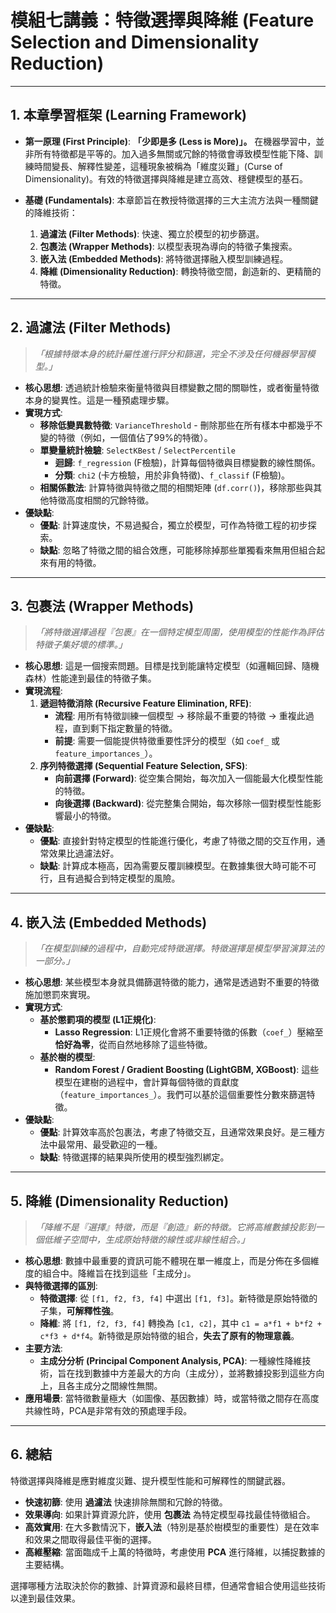 # 模組七講義：特徵選擇與降維 (Feature Selection and Dimensionality Reduction)

---

## 1. 本章學習框架 (Learning Framework)

- **第一原理 (First Principle)**: **「少即是多 (Less is More)」。** 在機器學習中，並非所有特徵都是平等的。加入過多無關或冗餘的特徵會導致模型性能下降、訓練時間變長、解釋性變差，這種現象被稱為「維度災難」(Curse of Dimensionality)。有效的特徵選擇與降維是建立高效、穩健模型的基石。

- **基礎 (Fundamentals)**: 本章節旨在教授特徵選擇的三大主流方法與一種關鍵的降維技術：
  1.  **過濾法 (Filter Methods)**: 快速、獨立於模型的初步篩選。
  2.  **包裹法 (Wrapper Methods)**: 以模型表現為導向的特徵子集搜索。
  3.  **嵌入法 (Embedded Methods)**: 將特徵選擇融入模型訓練過程。
  4.  **降維 (Dimensionality Reduction)**: 轉換特徵空間，創造新的、更精簡的特徵。

---

## 2. 過濾法 (Filter Methods)

> *「根據特徵本身的統計屬性進行評分和篩選，完全不涉及任何機器學習模型。」*

- **核心思想**: 透過統計檢驗來衡量特徵與目標變數之間的關聯性，或者衡量特徵本身的變異性。這是一種預處理步驟。
- **實現方式**:
  - **移除低變異數特徵**: `VarianceThreshold` - 刪除那些在所有樣本中都幾乎不變的特徵（例如，一個值佔了99%的特徵）。
  - **單變量統計檢驗**: `SelectKBest` / `SelectPercentile`
    - **迴歸**: `f_regression` (F檢驗)，計算每個特徵與目標變數的線性關係。
    - **分類**: `chi2` (卡方檢驗，用於非負特徵)、`f_classif` (F檢驗)。
  - **相關係數法**: 計算特徵與特徵之間的相關矩陣 (`df.corr()`)，移除那些與其他特徵高度相關的冗餘特徵。
- **優缺點**:
  - **優點**: 計算速度快，不易過擬合，獨立於模型，可作為特徵工程的初步探索。
  - **缺點**: 忽略了特徵之間的組合效應，可能移除掉那些單獨看來無用但組合起來有用的特徵。

---

## 3. 包裹法 (Wrapper Methods)

> *「將特徵選擇過程『包裹』在一個特定模型周圍，使用模型的性能作為評估特徵子集好壞的標準。」*

- **核心思想**: 這是一個搜索問題。目標是找到能讓特定模型（如邏輯回歸、隨機森林）性能達到最佳的特徵子集。
- **實現流程**:
  1.  **遞迴特徵消除 (Recursive Feature Elimination, RFE)**:
      - **流程**: 用所有特徵訓練一個模型 -> 移除最不重要的特徵 -> 重複此過程，直到剩下指定數量的特徵。
      - **前提**: 需要一個能提供特徵重要性評分的模型（如 `coef_` 或 `feature_importances_`）。
  2.  **序列特徵選擇 (Sequential Feature Selection, SFS)**:
      - **向前選擇 (Forward)**: 從空集合開始，每次加入一個能最大化模型性能的特徵。
      - **向後選擇 (Backward)**: 從完整集合開始，每次移除一個對模型性能影響最小的特徵。
- **優缺點**:
  - **優點**: 直接針對特定模型的性能進行優化，考慮了特徵之間的交互作用，通常效果比過濾法好。
  - **缺點**: 計算成本極高，因為需要反覆訓練模型。在數據集很大時可能不可行，且有過擬合到特定模型的風險。

---

## 4. 嵌入法 (Embedded Methods)

> *「在模型訓練的過程中，自動完成特徵選擇。特徵選擇是模型學習演算法的一部分。」*

- **核心思想**: 某些模型本身就具備篩選特徵的能力，通常是透過對不重要的特徵施加懲罰來實現。
- **實現方式**:
  - **基於懲罰項的模型 (L1正規化)**:
    - **Lasso Regression**: L1正規化會將不重要特徵的係數（`coef_`）壓縮至**恰好為零**，從而自然地移除了這些特徵。
  - **基於樹的模型**:
    - **Random Forest / Gradient Boosting (LightGBM, XGBoost)**: 這些模型在建樹的過程中，會計算每個特徵的貢獻度（`feature_importances_`）。我們可以基於這個重要性分數來篩選特徵。
- **優缺點**:
  - **優點**: 計算效率高於包裹法，考慮了特徵交互，且通常效果良好。是三種方法中最常用、最受歡迎的一種。
  - **缺點**: 特徵選擇的結果與所使用的模型強烈綁定。

---

## 5. 降維 (Dimensionality Reduction)

> *「降維不是『選擇』特徵，而是『創造』新的特徵。它將高維數據投影到一個低維子空間中，生成原始特徵的線性或非線性組合。」*

- **核心思想**: 數據中最重要的資訊可能不體現在單一維度上，而是分佈在多個維度的組合中。降維旨在找到這些「主成分」。
- **與特徵選擇的區別**:
  - **特徵選擇**: 從 `[f1, f2, f3, f4]` 中選出 `[f1, f3]`。新特徵是原始特徵的子集，**可解釋性強**。
  - **降維**: 將 `[f1, f2, f3, f4]` 轉換為 `[c1, c2]`，其中 `c1 = a*f1 + b*f2 + c*f3 + d*f4`。新特徵是原始特徵的組合，**失去了原有的物理意義**。
- **主要方法**:
  - **主成分分析 (Principal Component Analysis, PCA)**: 一種線性降維技術，旨在找到數據中方差最大的方向（主成分），並將數據投影到這些方向上，且各主成分之間線性無關。
- **應用場景**: 當特徵數量極大（如圖像、基因數據）時，或當特徵之間存在高度共線性時，PCA是非常有效的預處理手段。

---

## 6. 總結

特徵選擇與降維是應對維度災難、提升模型性能和可解釋性的關鍵武器。

- **快速初篩**: 使用 **過濾法** 快速排除無關和冗餘的特徵。
- **效果導向**: 如果計算資源允許，使用 **包裹法** 為特定模型尋找最佳特徵組合。
- **高效實用**: 在大多數情況下，**嵌入法**（特別是基於樹模型的重要性）是在效率和效果之間取得最佳平衡的選擇。
- **高維壓縮**: 當面臨成千上萬的特徵時，考慮使用 **PCA** 進行降維，以捕捉數據的主要結構。

選擇哪種方法取決於你的數據、計算資源和最終目標，但通常會組合使用這些技術以達到最佳效果。 